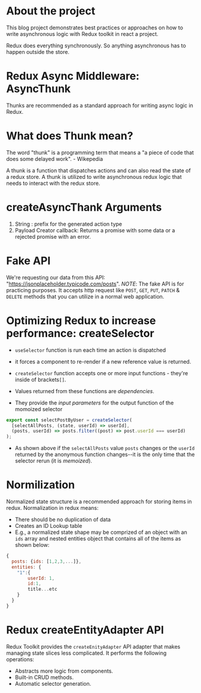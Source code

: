 # About the project

This blog project demonstrates best practices or approaches on how to write asynchronous logic with Redux toolkit in react a project.

Redux does everything synchronously.
So anything asynchronous has to happen outside the store.

# Redux Async Middleware: AsyncThunk

Thunks are recommended as a standard approach for writing async logic in Redux.

# What does Thunk mean?

The word "thunk" is a programming term that means a "a piece of code that does some delayed work". - Wikepedia

A thunk is a function that dispatches actions and can also read the state of a redux store. A thunk is utilized to write asynchronous redux logic that needs to interact with the redux store.

# createAsyncThank Arguments

1. String : prefix for the generated action type
2. Payload Creator callback: Returns a promise with some data or a rejected promise with an error.

# Fake API

We're requesting our data from this API: "https://jsonplaceholder.typicode.com/posts".
_NOTE_: The fake API is for practicing purposes. It accepts http request like `POST`, `GET`, `PUT`, `PATCH` & `DELETE` methods that you can utilize in a normal web application.

# Optimizing Redux to increase performance: createSelector

- `useSelector` function is run each time an action is dispatched
- it forces a component to re-render if a new reference value is returned.

- `createSelector` function accepts one or more input functions - they're inside of brackets`[]`.
- Values returned from these functions are _dependencies_.
- They provide the _input parameters_ for the output function of the momoized selector

```javascript
export const selectPostByUser = createSelector(
  [selectAllPosts, (state, userId) => userId],
  (posts, userId) => posts.filter((post) => post.userId === userId)
);
```

- As shown above if the `selectAllPosts` value `posts` changes or the `userId` returned by the anonymous function changes--it is the only time that the selector rerun (it is _memoized_).

# Normilization

Normalized state structure is a recommended approach for storing items in redux. Normalization in redux means:

- There should be no duplication of data
- Creates an ID Lookup table
- E.g., a normalized state shape may be comprized of an object with an `ids` array and nested entities object that contains all of the items as shown below:

```javascript
{
  posts: {ids: [1,2,3,...]},
  entities: {
    "1":{
        userId: 1,
        id:1,
        title...etc
    }
  }
}
```

# Redux createEntityAdapter API

Redux Toolkit provides the `createEnityAdapter` API adapter that makes managing state slices less complicated. It performs the following operations:

- Abstracts more logic from components.
- Built-in CRUD methods.
- Automatic selector generation.
